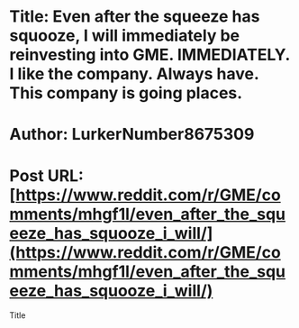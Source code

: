 # Title: Even after the squeeze has squooze, I will immediately be reinvesting into GME. IMMEDIATELY. I like the company. Always have. This company is going places.
# Author: LurkerNumber8675309
# Post URL: [https://www.reddit.com/r/GME/comments/mhgf1l/even_after_the_squeeze_has_squooze_i_will/](https://www.reddit.com/r/GME/comments/mhgf1l/even_after_the_squeeze_has_squooze_i_will/)


Title
